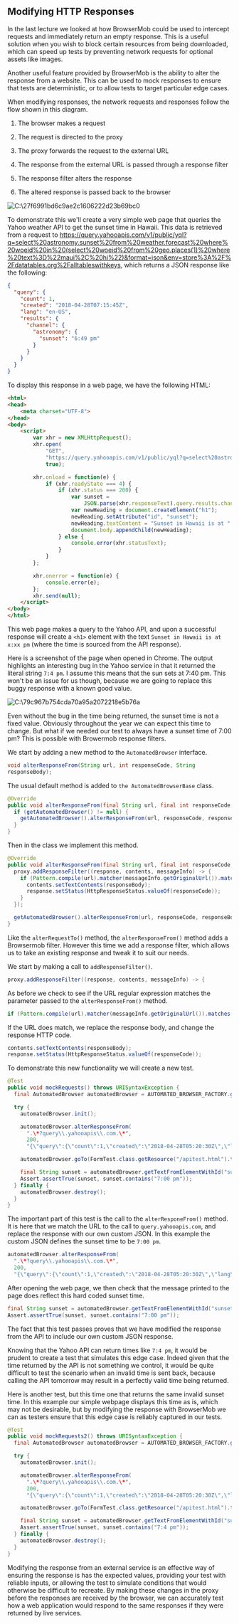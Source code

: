 ## Modifying HTTP Responses

In the last lecture we looked at how BrowserMob could be used to
intercept requests and immediately return an empty response. This is a
useful solution when you wish to block certain resources from being
downloaded, which can speed up tests by preventing network requests for
optional assets like images.

Another useful feature provided by BrowserMob is the ability to alter
the response from a website. This can be used to mock responses to
ensure that tests are deterministic, or to allow tests to target
particular edge cases.

When modifying responses, the network requests and responses follow the
flow shown in this diagram.

1.  The browser makes a request

2.  The request is directed to the proxy

3.  The proxy forwards the request to the external URL

4.  The response from the external URL is passed through a response
    filter

5.  The response filter alters the response

6.  The altered response is passed back to the browser

![C:\27f6991bd6c9ae2c1606222d23b69bc0](./image1.png)

To demonstrate this we'll create a very simple web page that queries
the Yahoo weather API to get the sunset time in Hawaii. This data is
retrieved from a request to
<https://query.yahooapis.com/v1/public/yql?q=select%20astronomy.sunset%20from%20weather.forecast%20where%20woeid%20in%20(select%20woeid%20from%20geo.places(1)%20where%20text%3D%22maui%2C%20hi%22)&format=json&env=store%3A%2F%2Fdatatables.org%2Falltableswithkeys>,
which returns a JSON response like the following:

```json
{
  "query": {
    "count": 1,
    "created": "2018-04-28T07:15:45Z",
    "lang": "en-US",
    "results": {
      "channel": {
        "astronomy": {
          "sunset": "6:49 pm"
        }
      }
    }
  }
}
```

To display this response in a web page, we have the following HTML:

```html
<html>
<head>
    <meta charset="UTF-8">
</head>
<body>
    <script>
        var xhr = new XMLHttpRequest();
        xhr.open(
            "GET",
            "https://query.yahooapis.com/v1/public/yql?q=select%20astronomy.sunset%20from%20weather.forecast%20where%20woeid%20in%20(select%20woeid%20from%20geo.places(1)%20where%20text%3D%22maui%2C%20hi%22)&format=json&env=store%3A%2F%2Fdatatables.org%2Falltableswithkeys",
            true);

        xhr.onload = function(e) {
            if (xhr.readyState === 4) {
                if (xhr.status === 200) {
                    var sunset =
                        JSON.parse(xhr.responseText).query.results.channel.astronomy.sunset;
                    var newHeading = document.createElement("h1");
                    newHeading.setAttribute("id", "sunset");
                    newHeading.textContent = "Sunset in Hawaii is at " + sunset;
                    document.body.appendChild(newHeading);
                } else {
                    console.error(xhr.statusText);
                }
            }
        };

        xhr.onerror = function(e) {
            console.error(e);
        };
        xhr.send(null);
    </script>
</body>
</html>
```

This web page makes a query to the Yahoo API, and upon a successful
response will create a `<h1>` element with the text `Sunset in
Hawaii is at x:xx pm` (where the time is sourced from the API
response).

Here is a screenshot of the page when opened in Chrome. The output
highlights an interesting bug in the Yahoo service in that it returned
the literal string `7:4 pm`. I assume this means that the sun sets at
7:40 pm. This won't be an issue for us though, because we are going to
replace this buggy response with a known good value.

![C:\79c967b754cda70a95a2072218e5b76a](./image2.png)

Even without the bug in the time being returned, the sunset time is not
a fixed value. Obviously throughout the year we can expect this time to
change. But what if we needed our test to always have a sunset time of
7:00 pm? This is possible with Browermob response filters.

We start by adding a new method to the `AutomatedBrowser` interface.

```java
void alterResponseFrom(String url, int responseCode, String
responseBody);
```

The usual default method is added to `the AutomatedBrowserBase` class.

```java
@Override
public void alterResponseFrom(final String url, final int responseCode, final String responseBody) {
  if (getAutomatedBrowser() != null) {
    getAutomatedBrowser().alterResponseFrom(url, responseCode, responseBody);
  }
}
```

Then in the class we implement this method.

```java
@Override
public void alterResponseFrom(final String url, final int responseCode, final String responseBody) {
  proxy.addResponseFilter((response, contents, messageInfo) -> {
    if (Pattern.compile(url).matcher(messageInfo.getOriginalUrl()).matches()) {
      contents.setTextContents(responseBody);
      response.setStatus(HttpResponseStatus.valueOf(responseCode));
    }
  });

  getAutomatedBrowser().alterResponseFrom(url, responseCode, responseBody);
}
```

Like the `alterRequestTo()` method, the `alterResponseFrom()` method adds a
Browsermob filter. However this time we add a response filter, which
allows us to take an existing response and tweak it to suit our needs.

We start by making a call to `addResponseFilter()`.

```java
proxy.addResponseFilter((response, contents, messageInfo) -> {
```

As before we check to see if the URL regular expression matches the
parameter passed to the `alterResponseFrom()` method.

```java
if (Pattern.compile(url).matcher(messageInfo.getOriginalUrl()).matches()) {
```

If the URL does match, we replace the response body, and change the
response HTTP code.

```java
contents.setTextContents(responseBody);
response.setStatus(HttpResponseStatus.valueOf(responseCode));
```

To demonstrate this new functionality we will create a new test.

```java
@Test
public void mockRequests() throws URISyntaxException {
  final AutomatedBrowser automatedBrowser = AUTOMATED_BROWSER_FACTORY.getAutomatedBrowser("Firefox");

  try {
    automatedBrowser.init();

    automatedBrowser.alterResponseFrom(
      ".\*?query\\.yahooapis\\.com.\*",
      200,
      "{\"query\":{\"count\":1,\"created\":\"2018-04-28T05:20:30Z\",\"lang\":\"en-US\",\"results\":{\"channel\":{\"astronomy\":{\"sunset\":\"7:00 pm\"}}}}}");

    automatedBrowser.goTo(FormTest.class.getResource("/apitest.html").toURI().toString());

    final String sunset = automatedBrowser.getTextFromElementWithId("sunset", 60);
    Assert.assertTrue(sunset, sunset.contains("7:00 pm"));
  } finally {
    automatedBrowser.destroy();
  }
}
```

The important part of this test is the call to the `alterResponeFrom()`
method. It is here that we match the URL to the call to
`query.yahooapis.com`, and replace the response with our own custom JSON.
In this example the custom JSON defines the sunset time to be `7:00 pm`.

```java
automatedBrowser.alterResponseFrom(
  ".\*?query\\.yahooapis\\.com.\*",
  200,
  "{\"query\":{\"count\":1,\"created\":\"2018-04-28T05:20:30Z\",\"lang\":\"en-US\",\"results\":{\"channel\":{\"astronomy\":{\"sunset\":\"7:00 pm\"}}}}}");
```

After opening the web page, we then check that the message printed to
the page does reflect this hard coded sunset time.

```java
final String sunset = automatedBrowser.getTextFromElementWithId("sunset", 60);
Assert.assertTrue(sunset, sunset.contains("7:00 pm"));
```

The fact that this test passes proves that we have modified the response
from the API to include our own custom JSON response.

Knowing that the Yahoo API can return times like `7:4 pm`, it would be
prudent to create a test that simulates this edge case. Indeed given
that the time returned by the API is not something we control, it would
be quite difficult to test the scenario when an invalid time is sent
back, because calling the API tomorrow may result in a perfectly valid
time being returned.

Here is another test, but this time one that returns the same invalid
sunset time. In this example our simple webpage displays this time as
is, which may not be desirable, but by modifying the response with
BrowserMob we can as testers ensure that this edge case is reliably
captured in our tests.

```java
@Test
public void mockRequests2() throws URISyntaxException {
  final AutomatedBrowser automatedBrowser = AUTOMATED_BROWSER_FACTORY.getAutomatedBrowser("Firefox");

  try {
    automatedBrowser.init();

    automatedBrowser.alterResponseFrom(
      ".\*?query\\.yahooapis\\.com.\*",
      200,
      "{\"query\":{\"count\":1,\"created\":\"2018-04-28T05:20:30Z\",\"lang\":\"en-US\",\"results\":{\"channel\":{\"astronomy\":{\"sunset\":\"7:4 pm\"}}}}}");

    automatedBrowser.goTo(FormTest.class.getResource("/apitest.html").toURI().toString());

    final String sunset = automatedBrowser.getTextFromElementWithId("sunset", 60);
    Assert.assertTrue(sunset, sunset.contains("7:4 pm"));
  } finally {
    automatedBrowser.destroy();
  }
}
```

Modifying the response from an external service is an effective way of
ensuring the response is has the expected values, providing your test
with reliable inputs, or allowing the test to simulate conditions that
would otherwise be difficult to recreate. By making these changes in the
proxy before the responses are received by the browser, we can
accurately test how a web application would respond to the same
responses if they were returned by live services.
